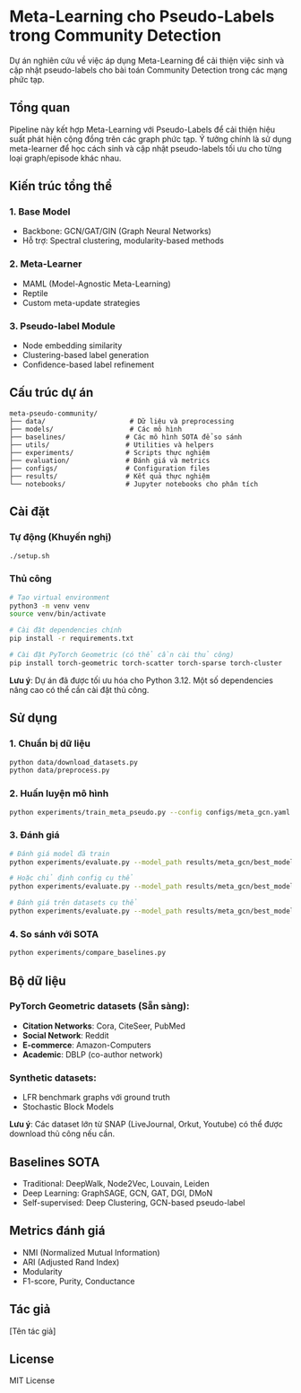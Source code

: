 # Meta-Learning cho Pseudo-Labels trong Community Detection

Dự án nghiên cứu về việc áp dụng Meta-Learning để cải thiện việc sinh và cập nhật pseudo-labels cho bài toán Community Detection trong các mạng phức tạp.

## Tổng quan

Pipeline này kết hợp Meta-Learning với Pseudo-Labels để cải thiện hiệu suất phát hiện cộng đồng trên các graph phức tạp. Ý tưởng chính là sử dụng meta-learner để học cách sinh và cập nhật pseudo-labels tối ưu cho từng loại graph/episode khác nhau.

## Kiến trúc tổng thể

### 1. Base Model
- Backbone: GCN/GAT/GIN (Graph Neural Networks)
- Hỗ trợ: Spectral clustering, modularity-based methods

### 2. Meta-Learner
- MAML (Model-Agnostic Meta-Learning)
- Reptile
- Custom meta-update strategies

### 3. Pseudo-label Module
- Node embedding similarity
- Clustering-based label generation
- Confidence-based label refinement

## Cấu trúc dự án

```
meta-pseudo-community/
├── data/                     # Dữ liệu và preprocessing
├── models/                   # Các mô hình
├── baselines/               # Các mô hình SOTA để so sánh
├── utils/                   # Utilities và helpers
├── experiments/             # Scripts thực nghiệm
├── evaluation/              # Đánh giá và metrics
├── configs/                 # Configuration files
├── results/                 # Kết quả thực nghiệm
└── notebooks/               # Jupyter notebooks cho phân tích

```

## Cài đặt

### Tự động (Khuyến nghị)
```bash
./setup.sh
```

### Thủ công
```bash
# Tạo virtual environment
python3 -m venv venv
source venv/bin/activate

# Cài đặt dependencies chính
pip install -r requirements.txt

# Cài đặt PyTorch Geometric (có thể cần cài thủ công)
pip install torch-geometric torch-scatter torch-sparse torch-cluster
```

**Lưu ý**: Dự án đã được tối ưu hóa cho Python 3.12. Một số dependencies nâng cao có thể cần cài đặt thủ công.

## Sử dụng

### 1. Chuẩn bị dữ liệu
```bash
python data/download_datasets.py
python data/preprocess.py
```

### 2. Huấn luyện mô hình
```bash
python experiments/train_meta_pseudo.py --config configs/meta_gcn.yaml
```

### 3. Đánh giá
```bash
# Đánh giá model đã train
python experiments/evaluate.py --model_path results/meta_gcn/best_model.pth

# Hoặc chỉ định config cụ thể
python experiments/evaluate.py --model_path results/meta_gcn/best_model.pth --config configs/meta_gcn.yaml

# Đánh giá trên datasets cụ thể
python experiments/evaluate.py --model_path results/meta_gcn/best_model.pth --datasets Cora CiteSeer PubMed
```

### 4. So sánh với SOTA
```bash
python experiments/compare_baselines.py
```

## Bộ dữ liệu

### PyTorch Geometric datasets (Sẵn sàng):
- **Citation Networks**: Cora, CiteSeer, PubMed
- **Social Network**: Reddit  
- **E-commerce**: Amazon-Computers
- **Academic**: DBLP (co-author network)

### Synthetic datasets:
- LFR benchmark graphs với ground truth
- Stochastic Block Models

**Lưu ý**: Các dataset lớn từ SNAP (LiveJournal, Orkut, Youtube) có thể được download thủ công nếu cần.

## Baselines SOTA

- Traditional: DeepWalk, Node2Vec, Louvain, Leiden
- Deep Learning: GraphSAGE, GCN, GAT, DGI, DMoN
- Self-supervised: Deep Clustering, GCN-based pseudo-label

## Metrics đánh giá

- NMI (Normalized Mutual Information)
- ARI (Adjusted Rand Index)
- Modularity
- F1-score, Purity, Conductance

## Tác giả

[Tên tác giả]

## License

MIT License